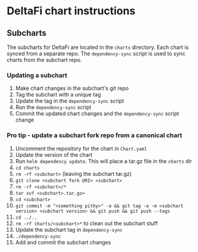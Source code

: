 # DeltaFi chart instructions

## Subcharts

The subcharts for DeltaFi are located in the `charts` directory.  Each chart is synced from a separate repo.  The `dependency-sync` script is used to sync charts from the subchart repo.

### Updating a subchart

1. Make chart changes in the subchart's git repo
1. Tag the subchart with a unique tag
1. Update the tag in the `dependency-sync` script
1. Run the `dependency-sync` script
1. Commit the updated chart changes and the `dependency-sync` script change

### Pro tip - update a subchart fork repo from a canonical chart

1. Uncomment the repository for the chart in `Chart.yaml`
1. Update the version of the chart
1. Run `helm dependency update`.  This will place a tar.gz file in the `charts` dir
1. `cd charts`
1. `rm -rf <subchart>` (leaving the subchart tar.gz)
1. `git clone <subchart fork URI> <subchart>`
1. `rm -rf <subchart>/*`
1. `tar xvf <subchart>.tar.gz>`
1. `cd <subchart>`
1. `git commit -m "<something pithy>" -a && git tag -a -m <subchart version> <subchart version> && git push && git push --tags`
1. `cd ../..`
1. `rm -rf charts/<subchart>*` to clean out the subchart stuff
1. Update the subchart tag in `dependency-sync`
1. `./dependency-sync`
1. Add and commit the subchart changes
